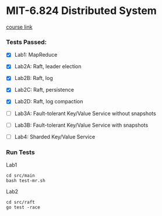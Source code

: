 # MIT-6.824 Distributed System

[course link](https://pdos.csail.mit.edu/6.824/index.html)

### Tests Passed:
- [x] Lab1: MapReduce
- [x] Lab2A: Raft, leader election
- [x] Lab2B: Raft, log
- [x] Lab2C: Raft, persistence
- [x] Lab2D: Raft, log compaction
- [ ] Lab3A: Fault-tolerant Key/Value Service without snapshots
- [ ] Lab3B: Fault-tolerant Key/Value Service with snapshots
- [ ] Lab4: Sharded Key/Value Service



### Run Tests

Lab1

```
cd src/main
bash test-mr.sh 
```

Lab2

```
cd src/raft
go test -race
```



